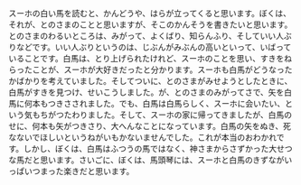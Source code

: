 スーホの白い馬を読むと、かんどうや、はらが立ってくると思います。ぼくは、それが、とのさまのことと思いますが、そこのかんそうを書きたいと思います。とのさまのわるいところは、みがって、よくばり、知らんふり、そしていい人ぶりなどです。いい人ぶりというのは、じぶんがみぶんの高いといって、いばっていることです。白馬は、とり上げられたけれど、スーホのことを思い、すきをねらったことが、スーホが大好きだったと分かります。スーホも白馬がどうなったかばかりを考えていました。そしてついに、とのさまがみせようとしたときに、白馬がすきを見つけ、せいこうしました。が、とのさまのみがってさで、矢を白馬に何本もつきさされました。でも、白馬は白馬らしく、スーホに会いたい、という気もちがつたわりました。そして、スーホの家に帰ってきましたが、白馬のせに、何本も矢がつきさり、大へんなことになっています。白馬の矢をぬき、死なないでほしいというねがいもかないませんでした。これが本当のおわかれです。しかし、ぼくは、白馬はふつうの馬ではなく、神さまからさずかった大せつな馬だと思います。さいごに、ぼくは、馬頭琴には、スーホと白馬のきずながいっぱいつまった楽きだと思います。
